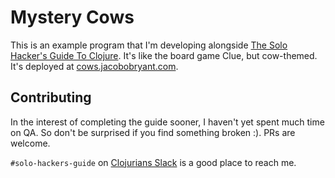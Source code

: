# Mystery Cows

This is an example program that I'm developing alongside [The Solo Hacker's
Guide To Clojure](https://jacobobryant.com/post/2020/guide-to-clojure/). It's
like the board game Clue, but cow-themed. It's deployed at
[cows.jacobobryant.com](https://cows.jacobobryant.com).

## Contributing

In the interest of completing the guide sooner, I haven't yet spent much time
on QA. So don't be surprised if you find something broken :). PRs are welcome.

`#solo-hackers-guide` on [Clojurians Slack](https://clojurians.slack.com) is a
good place to reach me.
